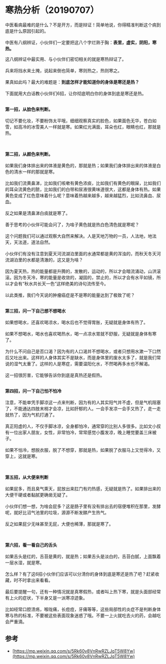 # 寒热分析（20190707）


中医看病最难的是什么？不是开方，而是辩证！简单地说，你得精准判断这个病到底是什么原因引起的。<br /> <br />中医有八纲辨证，小伙伴们一定要把这八个字烂熟于胸：**表里，虚实，阴阳，寒热。**

这八纲辨证中最实用、与小伙伴们密切相关的就是寒热辩证了。<br /> <br />兵来将挡水来土掩，说起来倒也简单，寒则热之，热则寒之。<br /> <br />果真如此吗？最大的难题是：**到底怎样才能知道你的身体是寒还是热？**<br /><br />下面就用大白话教小伙伴们6招，让你彻底明白你的身体到底是寒还是热。<br />

<br />**第一招，从脸色来判断。**<br /> <br />切记不要化妆，不要粉饰太平哦，细细观察真实的脸色，如果面色无华，苍白如雪，如高冷的冰雪美人一样就是寒。如果红光满面，耳朵也红，眼睛也红，那就是热。<br /> 

<br />**第二招，从颜色来判断。**<br /> <br />如果我们身体排出来的体液是黄色的，那就是热；如果我们身体排出来的体液是白色的清水一样的那就是寒。<br /> <br />比如我们流黄鼻涕，比如我们咳嗽有黄色浓痰，比如我们有黄色的眼屎，比如我们的耳朵流黄色的脓，比如我们的白带和尿液很黄味道很大，这都是身体有热。如果黄色变成了红色意味着什么呢？意味着热越来越多，越来越猛烈，比如流鼻血、尿血。<br /> <br />反之如果是清鼻涕白痰就是寒了。<br /> <br />善于思考的小伙伴可能会问了，为啥子黄色就是热白色清色就是寒呢？<br /> <br />这个问题我们可以通过观察大自然来解决。人是天地万物的一员，人法地，地法天，天法道，道法自然。<br /> <br />小伙伴们有没有注意到夏天河流湖泊里面的水通常都是黄的浑浊的，而秋天冬天河流湖泊里的水都是清澈的，这又是为啥？<br /> <br />因为夏天热，热的能量都是升腾的，发散的，运动的，所以才会暗流涌动，山洪滚滚。因为冬天冷，寒的能量是收敛的，凝固的，禁止的，所以才会有水平如镜，所以才会有“秋水共长天一色”这样绝美的诗句流传至今。<br /> <br />以此类推，我们今天说的肿瘤癌症是不是寒的能量达到了极致了呢？

<br />**第三招，问一下自己想不想喝水**<br /> <br />如果想喝水，还喜欢喝凉水，喝水后也不觉得胃胀，无疑就是身体有热了。<br /> <br />如果不想喝水，喝水也喜欢喝热水，喝一点凉水胃就不舒服，无疑就是身体有寒了。<br /> <br />为什么不问自己是否口渴？因为有的人口渴并不想喝水，或者只想用水漱一下口然后又吐出来。这样的人身体其实不是缺水，而是身体里的废水太多了，就是我们常说的湿气太重了。这样的人是寒症，需要温阳化水，不然喝再多水也不解渴。<br /> <br />这一招很厉害，它能够告诉你到底是真热还是假热。<br />

<br />**第四招，问一下自己怕不怕冷**<br /> <br />注意，不能单凭手脚凉这一点来判断，因为有的人其实阳气并不虚，但是气机阻塞了，不能通达四肢末梢才会凉，比如肝郁的人。一会手发凉一会手又热了，走一走就热了，因为气机打通了。<br /> <br />真正阳虚的人，不仅手脚冰凉，全身都怕冷，通常穿的比别人多很多。比如文小叔有一位出家人朋友，女性，非常怕冷，常常感觉小腹发凉，晚上睡觉要盖三床被子。<br /> <br />如果不怕冷，想脱衣服，脱了不想穿，那就是热，如果脱了衣服马上又觉得冷，又穿上，这就是寒。<br /> 

<br />**第五招，从大便来判断**<br /> <br />如果屁多，而且臭气熏天，屁放出来肛门有灼热感，无疑就是热了。如果排出来的大便干硬或者黏腻更确凿无疑了。<br /> <br />小伙伴们想一想，为啥会屁多？这是肠子里有没有排出去的宿便堆积在那里，发酵呢，就好比沼气池里的垃圾，源源不断发酵产生热气。<br /> <br />反之如果屁少无味甚至无屁，大便也稀薄，那就是寒了。<br /> 

<br />**第六招，看一看自己的舌头**<br /> <br />如果舌头是红的，舌苔是黄的，就是热；如果舌头是淡白的，舌苔白腻，上面飘着一层水湿，就是寒。<br /> <br />怎么样？有了这6招小伙伴们应该可以分清你的身体到底是寒还是热了吧？赶紧收藏，时不时拿出来看看。<br /> <br />最后要提醒一句，还有一种情况就是真寒假热，或者叫上热下寒，就是头面部经常有上火的症状，下半身又是一派寒凉迹象。<br /><br />比如经常口腔溃疡，喉咙痛，长痘痘，牙痛等等，这些局部性的炎症不是判断身体寒与热的标准，不要被这些表面现象迷惑了哦。不要一上火就吃去火的药，会越吃会严重滴。

<a name="dXsrk"></a>
## 参考

- [https://mp.weixin.qq.com/s/5Rk60v8VnRwRZLJqT5W8Yw](https://mp.weixin.qq.com/s/5Rk60v8VnRwRZLJqT5W8Yw)
